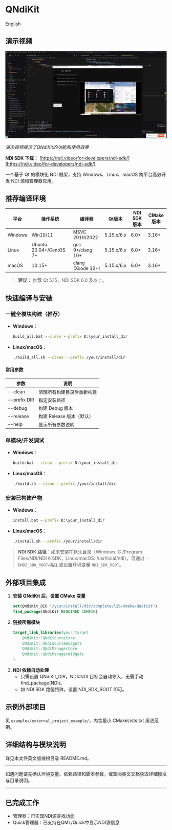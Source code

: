 # QNdiKit

[English](../README.md)

## 演示视频

![演示视频](tip1.gif)

*演示视频展示了QNdiKit的功能和使用效果*

**NDI SDK 下载：** [https://ndi.video/for-developers/ndi-sdk/](https://ndi.video/for-developers/ndi-sdk/)

一个基于 Qt 的模块化 NDI 框架，支持 Windows、Linux、macOS 跨平台高效开发 NDI 源和管理器应用。

## 推荐编译环境

| 平台    | 操作系统                | 编译器             | Qt版本      | NDI SDK版本 | CMake版本 |
|---------|-------------------------|--------------------|-------------|-------------|-----------|
| Windows | Win10/11                | MSVC 2019/2022     | 5.15.x/6.x  | 6.0+        | 3.16+     |
| Linux   | Ubuntu 20.04+/CentOS 7+ | gcc 9+/clang 10+   | 5.15.x/6.x  | 6.0+        | 3.16+     |
| macOS   | 10.15+                  | clang (Xcode 12+)  | 5.15.x/6.x  | 6.0+        | 3.16+     |

> **建议：** 推荐 Qt 5.15，NDI SDK 6.0 及以上。

## 快速编译与安装

### 一键全模块构建（推荐）
- **Windows**：
  ```bat
  build_all.bat --clean --prefix D:\your_install_dir
  ```
- **Linux/macOS**：
  ```sh
  ./build_all.sh --clean --prefix /your/install/dir
  ```

#### 常用参数
| 参数         | 说明                         |
|--------------|------------------------------|
| --clean      | 清理所有构建目录后重新构建   |
| --prefix DIR | 指定安装路径                 |
| --debug      | 构建 Debug 版本              |
| --release    | 构建 Release 版本（默认）    |
| --help       | 显示所有参数说明             |

### 单模块/开发调试
- **Windows**：
  ```bat
  build.bat --clean --prefix D:\your_install_dir
  ```
- **Linux/macOS**：
  ```sh
  ./build.sh --clean --prefix /your/install/dir
  ```

### 安装已构建产物
- **Windows**：
  ```bat
  install.bat --prefix D:\your_install_dir
  ```
- **Linux/macOS**：
  ```sh
  ./install.sh --prefix /your/install/dir
  ```

> **NDI SDK 路径**：如未安装在默认目录（Windows: C:/Program Files/NDI/NDI 6 SDK，Linux/macOS: /usr/local/ndi），可通过 `-DNDI_SDK_ROOT=路径` 或设置环境变量 `NDI_SDK_ROOT`。

## 外部项目集成

1. **安装 QNdiKit 后，设置 CMake 变量**
   ```cmake
   set(QNdiKit_DIR "/your/install/dir/complete/lib/cmake/QNdiKit")
   find_package(QNdiKit REQUIRED CONFIG)
   ```
2. **链接所需模块**
   ```cmake
   target_link_libraries(your_target
       QNdiKit::QNdiSourceCore
       QNdiKit::QNdiSourceWidgets
       QNdiKit::QNdiManagerCore
       QNdiKit::QNdiManagerWidgets
   )
   ```
3. **NDI 依赖自动处理**
   - 只需设置 QNdiKit_DIR，NDI::NDI 目标会自动导入，无需手动 find_package(NDI)。
   - 如 NDI SDK 路径特殊，设置 NDI_SDK_ROOT 即可。

## 示例外部项目
见 `examples/external_project_example/`，内含最小 CMakeLists.txt 用法范例。

## 详细结构与模块说明
详见本文件英文版或根目录 README.md。

---

如遇问题请先确认环境变量、依赖路径和脚本参数，或查阅英文文档获取详细模块与目录说明。

---

## 已完成工作

- 管理器：已实现NDI源查找功能
- Quick管理器：已支持在QML/Quick中显示NDI源信息 